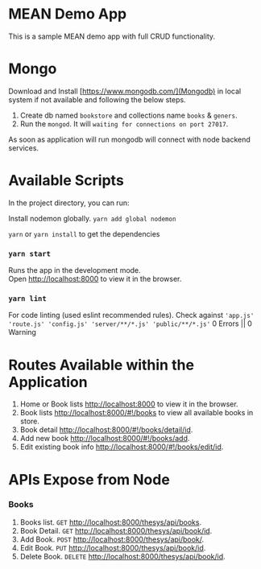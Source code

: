 # MEAN Demo App
This is a sample MEAN demo app with full CRUD functionality.

# Mongo
Download and Install [https://www.mongodb.com/](Mongodb) in local system if not available and following the below steps.

1. Create db named `bookstore` and collections name `books` & `geners`.<br>
2. Run the `mongod`. It will `waiting for connections on port 27017`.

As soon as application will run mongodb will connect with node backend services.

# Available Scripts
In the project directory, you can run:

Install nodemon globally.
`yarn add global nodemon`

`yarn` or `yarn install` to get the dependencies

### `yarn start`
Runs the app in the development mode.<br>
Open [http://localhost:8000](http://localhost:8000) to view it in the browser.

### `yarn lint`
For code linting (used eslint recommended rules). Check against `'app.js' 'route.js' 'config.js' 'server/**/*.js' 'public/**/*.js'`
0 Errors || 0 Warning


# Routes Available within the Application

1. Home or Book lists [http://localhost:8000](http://localhost:8000) to view it in the browser.<br>
2. Book lists [http://localhost:8000/#!/books](http://localhost:8000/#!/books) to view all available books in store.<br>
4. Book detail [http://localhost:8000/#!/books/detail/id](http://localhost:8000/#!/books/detail/id).<br>
3. Add new book [http://localhost:8000/#!/books/add](http://localhost:8000/#!/books/add).<br>
4. Edit existing book info [http://localhost:8000/#!/books/edit/id](http://localhost:8000/#!/books/edit/id).


# APIs Expose from Node
### Books
1. Books list. `GET` [http://localhost:8000/thesys/api/books](http://localhost:8000/thesys/api/books).<br>
2. Book Detail. `GET` [http://localhost:8000/thesys/api/book/id](http://localhost:8000/thesys/api/book/5964609e9d6991085acec4c2).<br>
3. Add Book. `POST` [http://localhost:8000/thesys/api/book/](http://localhost:8000/thesys/api/book/).<br>
4. Edit Book. `PUT` [http://localhost:8000/thesys/api/book/id](http://localhost:8000/thesys/api/book/5964609e9d6991085acec4c2).<br>
5. Delete Book. `DELETE` [http://localhost:8000/thesys/api/book/id](http://localhost:8000/thesys/api/book/5964609e9d6991085acec4c2).<br>



